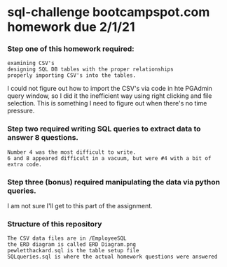 # sql-challenge bootcampspot.com homework due 2/1/21
 
### Step one of this homework required:
    examining CSV's
    designing SQL DB tables with the proper relationships
    properly importing CSV's into the tables.
    
I could not figure out how to import the CSV's via code in hte PGAdmin query window, so I did it the inefficient way using right clicking and file selection.  This is something I need to figure out when there's no time pressure.    

### Step two required writing SQL queries to extract data to answer 8 questions.
    Number 4 was the most difficult to write.  
    6 and 8 appeared difficult in a vacuum, but were #4 with a bit of extra code.

### Step three (bonus) required manipulating the data via python queries.  
I am not sure I'll get to this part of the assignment.

### Structure of this repository

    The CSV data files are in /EmployeeSQL
    the ERD diagram is called ERD Diagram.png
    pewletthackard.sql is the table setup file
    SQLqueries.sql is where the actual homework questions were answered
